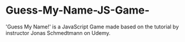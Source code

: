 # Guess-My-Name-JS-Game-
'Guess My Name!' is a JavaScript Game made based on the tutorial by instructor Jonas Schmedtmann on Udemy. 
